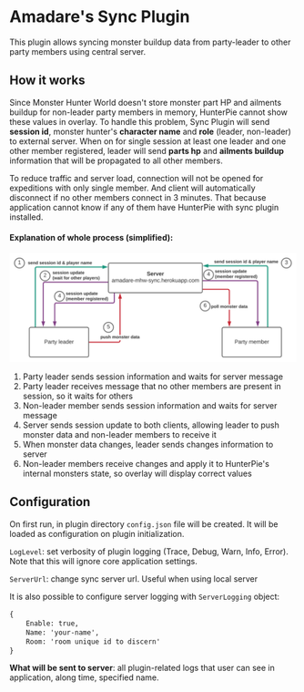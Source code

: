 # Amadare's Sync Plugin

This plugin allows syncing monster buildup data from party-leader to other party members using central server.

## How it works

Since Monster Hunter World doesn't store monster part HP and ailments buildup for non-leader party members in memory, HunterPie cannot show these values in overlay. To handle this problem, Sync Plugin will send **session id**, monster hunter's **character name** and **role** (leader, non-leader) to external server. When on for single session at least one leader and one other member registered, leader will send **parts hp** and **ailments buildup** information that will be propagated to all other members.

To reduce traffic and server load, connection will not be opened for expeditions with only single member. And client will automatically disconnect if no other members connect in 3 minutes. That because application cannot know if any of them have HunterPie with sync plugin installed.

#### Explanation of whole process (simplified):
![state machine](./readme/simple_sync_diagram.svg)

1. Party leader sends session information and waits for server message
2. Party leader receives message that no other members are present in session, so it waits for others
3. Non-leader member sends session information and waits for server message
4. Server sends session update to both clients, allowing leader to push monster data and non-leader members to receive it
5. When monster data changes, leader sends changes information to server
6. Non-leader members receive changes and apply it to HunterPie's internal monsters state, so overlay will display correct values

## Configuration

On first run, in plugin directory `config.json` file will be created. It will be loaded as configuration on plugin initialization.

`LogLevel`: set verbosity of plugin logging (Trace, Debug, Warn, Info, Error). Note that this will ignore core application settings. 

`ServerUrl`: change sync server url. Useful when using local server

It is also possible to configure server logging with `ServerLogging` object:
```
{
    Enable: true,
    Name: 'your-name',
    Room: 'room unique id to discern'
}
```

**What will be sent to server**: all plugin-related logs that user can see in application, along time, specified name.